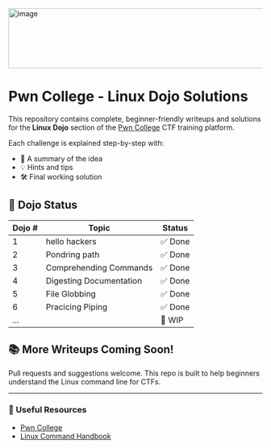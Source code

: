 <img width="729" height="119" alt="image" src="https://github.com/user-attachments/assets/d463c527-9138-4966-bffc-bf2272df0962" />



# Pwn College - Linux Dojo Solutions

This repository contains complete, beginner-friendly writeups and solutions for the **Linux Dojo** section of the [Pwn College](https://pwn.college/) CTF training platform.

Each challenge is explained step-by-step with:
- 🧠 A summary of the idea
- 💡 Hints and tips
- 🛠️ Final working solution


## 📁 Dojo Status

| Dojo # | Topic                        | Status |
|--------|------------------------------|--------|
| 1      | hello hackers                | ✅ Done |
| 2      | Pondring path                | ✅ Done |
| 3      | Comprehending Commands       | ✅ Done |
| 4      | Digesting Documentation      | ✅ Done |
| 5      | File Globbing                | ✅ Done |
| 6      | Pracicing Piping             | ✅ Done |
| ...    |                              | 🚧 WIP  |

## 📚 More Writeups Coming Soon!

Pull requests and suggestions welcome. This repo is built to help beginners understand the Linux command line for CTFs.

---

### 🔗 Useful Resources

- [Pwn College](https://pwn.college/)
- [Linux Command Handbook](https://linuxcommand.org/)


